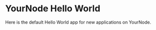 YourNode Hello World
====================

Here is the default Hello World app for new applications on YourNode.
